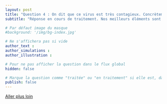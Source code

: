 ```yaml
---
layout: post
title: "Question 4 : On dit que ce virus est très contagieux. Concrètement, qu'est-ce que ça signifie ?"
subtitle: "Réponse en cours de traitement. Nos meilleurs éléments sont sur le coup"

# Par défaut image du masque
#background: '/img/bg-index.jpg'

# Ne s'affichera pas si vide
author_text : 
author_simulations : 
author_illustration : 

# Pour ne pas afficher la question dans le flux global
hidden: false

# Marque la question comme "traitée" ou "en traitement" si elle est, dans cette ordre, publiée ou non
publish: false
---
```




<a href="{% post_url 2020-03-26-q1-1 %}" class="btn btn-primary">Aller plus loin</a>
